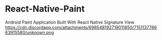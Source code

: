 # React-Native-Paint
Android Paint Application Built With React Native Signature View
https://cdn.discordapp.com/attachments/698548192719011850/715113778663915580/unknown.png
